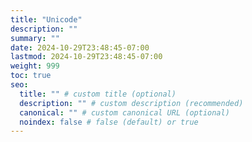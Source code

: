 ```yaml
---
title: "Unicode"
description: ""
summary: ""
date: 2024-10-29T23:48:45-07:00
lastmod: 2024-10-29T23:48:45-07:00
weight: 999
toc: true
seo:
  title: "" # custom title (optional)
  description: "" # custom description (recommended)
  canonical: "" # custom canonical URL (optional)
  noindex: false # false (default) or true
---
```

